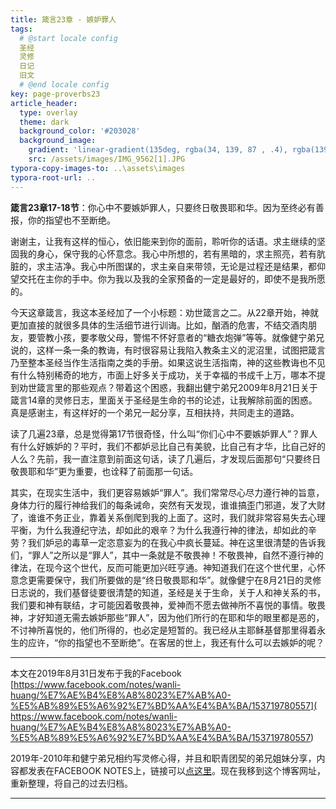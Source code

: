 ```yaml
---
title: 箴言23章 - 嫉妒罪人
tags: 
  # @start locale config
  圣经
  灵修
  日记
  旧文
  # @end locale config
key: page-proverbs23
article_header:
  type: overlay
  theme: dark
  background_color: '#203028'
  background_image:
    gradient: 'linear-gradient(135deg, rgba(34, 139, 87 , .4), rgba(139, 34, 139, .4))'
    src: /assets/images/IMG_9562[1].JPG
typora-copy-images-to: ..\assets\images
typora-root-url: ..
---
```


**箴言23章17-18节**：你心中不要嫉妒罪人，只要终日敬畏耶和华。因为至终必有善报，你的指望也不至断绝。

<!--more-->

谢谢主，让我有这样的恒心，依旧能来到你的面前，聆听你的话语。求主继续的坚固我的身心，保守我的心怀意念。我心中所想的，若有黑暗的，求主照亮，若有肮脏的，求主洁净。我心中所图谋的，求主亲自来带领，无论是过程还是结果，都仰望交托在主你的手中。你为我以及我的全家预备的一定是最好的，即使不是我所愿的。

今天这章箴言，我这本圣经加了一个小标题：劝世箴言之二。从22章开始，神就更加直接的就很多具体的生活细节进行训诲。比如，酗酒的危害，不结交酒肉朋友，要管教小孩，要孝敬父母，警惕不怀好意者的“糖衣炮弹”等等。就像健宁弟兄说的，这样一条一条的教诲，有时很容易让我陷入教条主义的泥沼里，试图把箴言乃至整本圣经当作生活指南之类的手册。如果这说生活指南，神的这些教诲也不见有什么特别稀奇的地方，市面上好多关于成功，关于幸福的书成千上万，哪本不提到劝世箴言里的那些观点？带着这个困惑，我翻出健宁弟兄2009年8月21日关于箴言14章的灵修日志，里面关于圣经是生命的书的论述，让我解除前面的困惑。真是感谢主，有这样好的一个弟兄一起分享，互相扶持，共同走主的道路。

读了几遍23章，总是觉得第17节很奇怪，什么叫“你们心中不要嫉妒罪人”？罪人有什么好嫉妒的？平时，我们不都妒忌比自己有美貌，比自己有才华，比自己好的人么？先前，我一直注意到前面这句话，读了几遍后，才发现后面那句“只要终日敬畏耶和华”更为重要，也诠释了前面那一句话。

其实，在现实生活中，我们更容易嫉妒“罪人”。我们常常尽心尽力遵行神的旨意，身体力行的履行神给我们的每条诫命，突然有天发现，谁谁搞歪门邪道，发了大财了，谁谁不务正业，靠着关系倒爬到我的上面了。这时，我们就非常容易失去心理平衡，为什么我遵纪守法，却如此的艰辛？为什么我遵行神的律法，却如此的辛劳？我们妒忌的毒草一定恣意妄为的在我心中疯长蔓延。神在这里很清楚的告诉我们，“罪人”之所以是“罪人”，其中一条就是不敬畏神！不敬畏神，自然不遵行神的律法，在现今这个世代，反而可能更加兴旺亨通。神知道我们在这个世代里，心怀意念更需要保守，我们所要做的是“终日敬畏耶和华”。就像健宁在8月21日的灵修日志说的，我们基督徒要很清楚的知道，圣经是关于生命，关于人和神关系的书，我们要和神有联结，才可能因着敬畏神，爱神而不愿去做神所不喜悦的事情。敬畏神，才好知道无需去嫉妒那些“罪人”，因为他们所行的在耶和华的眼里都是恶的，不讨神所喜悦的，他们所得的，也必定是短暂的。我已经从主耶稣基督那里得着永生的应许，“你的指望也不至断绝”。在客居的世上，我还有什么可以去嫉妒的呢？

---

本文在2019年8月31日发布于我的Facebook [https://www.facebook.com/notes/wanli-huang/%E7%AE%B4%E8%A8%8023%E7%AB%A0-%E5%AB%89%E5%A6%92%E7%BD%AA%E4%BA%BA/153719780557]( https://www.facebook.com/notes/wanli-huang/%E7%AE%B4%E8%A8%8023%E7%AB%A0-%E5%AB%89%E5%A6%92%E7%BD%AA%E4%BA%BA/153719780557)

2019年-2010年和健宁弟兄相约写灵修心得，并且和职青团契的弟兄姐妹分享，内容都发表在FACEBOOK NOTES上，链接可以[点这里](https://www.facebook.com/wanli.huang/notes)。现在我移到这个博客网址，重新整理，将自己的过去归档。

---


